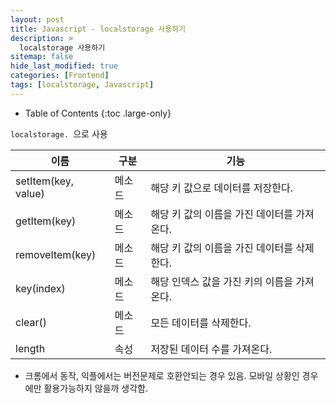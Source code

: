 ```yaml
---
layout: post
title: Javascript - localstorage 사용하기
description: >
  localstorage 사용하기
sitemap: false
hide_last_modified: true
categories: [Frontend]
tags: [localstorage, Javascript]
---
```


- Table of Contents
{:toc .large-only}

`localstorage. `으로 사용

| 이름                | 구분   | 기능                                        |
| ------------------- | ------ | ------------------------------------------- |
| setItem(key, value) | 메소드 | 해당 키 값으로 데이터를 저장한다.           |
| getItem(key)        | 메소드 | 해당 키 값의 이름을 가진 데이터를 가져온다. |
| removeItem(key)     | 메소드 | 해당 키 값의 이름을 가진 데이터를 삭제한다. |
| key(index)          | 메소드 | 해당 인덱스 값을 가진 키의 이름을 가져온다. |
| clear()             | 메소드 | 모든 데이터를 삭제한다.                     |
| length              | 속성   | 저장된 데이터 수를 가져온다.                |

- 크롬에서 동작, 익플에서는 버전문제로 호환안되는 경우 있음. 모바일 상황인 경우에만 활용가능하지 않을까 생각함.
